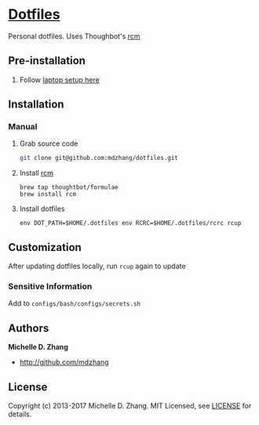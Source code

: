 # [Dotfiles](https://dotfiles.github.io/)

Personal dotfiles. Uses Thoughbot's [rcm][rcm]

## Pre-installation

1. Follow [laptop setup here][laptop]

## Installation

### Manual

1. Grab source code 
    ```sh
    git clone git@github.com:mdzhang/dotfiles.git
    ```

1. Install [rcm][rcm]

    ```
    brew tap thoughtbot/formulae
    brew install rcm
    ```

1. Install dotfiles

    ```
    env DOT_PATH=$HOME/.dotfiles env RCRC=$HOME/.dotfiles/rcrc rcup
    ```

## Customization

After updating dotfiles locally, run `rcup` again to update

### Sensitive Information

Add to `configs/bash/configs/secrets.sh`

## Authors

**Michelle D. Zhang**

  * <http://github.com/mdzhang>

## License

Copyright (c) 2013-2017 Michelle D. Zhang. MIT Licensed, see [LICENSE](LICENSE.md) for details.

[laptop]: https://github.com/mdzhang/laptop
[rcm]: https://github.com/thoughtbot/rcm
